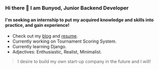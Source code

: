 
### Hi there 👋 I am Bunyod, Junior Backend Developer
#### I'm seeking an internship to put my acquired knowledge and skills into practice, and gain experience!

* Check out my [blog](https://t.me/bunyodev) and [resume](https://gist.github.com/bunyodev/92e929ae4dd471820b6b2479d9ff26d7).
* Currently working on Tournament Scoring System.
* Currently learning Django.
* Adjectives: Enthusiastic, Realist, Minimalist.
> I desire to build my own start-up company in the future and I will!
